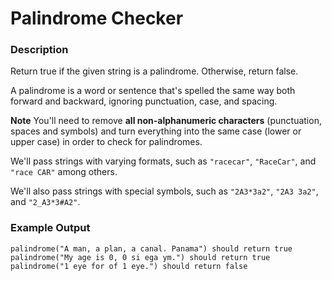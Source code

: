 # Palindrome Checker

### Description 

Return true if the given string is a palindrome. Otherwise, return false.

A palindrome is a word or sentence that's spelled the same way both forward and backward, ignoring punctuation, case, and spacing.

**Note**
You'll need to remove **all non-alphanumeric characters** (punctuation, spaces and symbols) and turn everything into the same case (lower or upper case) in order to check for palindromes.

We'll pass strings with varying formats, such as `"racecar"`, `"RaceCar"`, and `"race CAR"` among others.

We'll also pass strings with special symbols, such as `"2A3*3a2"`, `"2A3 3a2"`, and `"2_A3*3#A2"`.

### Example Output

```
palindrome("A man, a plan, a canal. Panama") should return true
palindrome("My age is 0, 0 si ega ym.") should return true
palindrome("1 eye for of 1 eye.") should return false
```